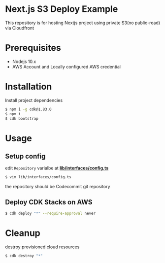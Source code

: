 # Next.js S3 Deploy Example

This repository is for hosting Nextjs project using private S3(no public-read) via Cloudfront

# Prerequisites

- Nodejs 10.x
- AWS Account and Locally configured AWS credential

# Installation

Install project dependencies

```bash
$ npm i -g cdk@1.83.0
$ npm i
$ cdk bootstrap
```

# Usage

## Setup config

edit `Repository` varialbe at [**lib/interfaces/config.ts**](lib/interfaces/config.ts)

```bash
$ vim lib/interfaces/config.ts
```

the repository should be Codecommit git repository

## Deploy CDK Stacks on AWS

```bash
$ cdk deploy "*" --require-approval never
```

# Cleanup

destroy provisioned cloud resources

```bash
$ cdk destroy "*"
```